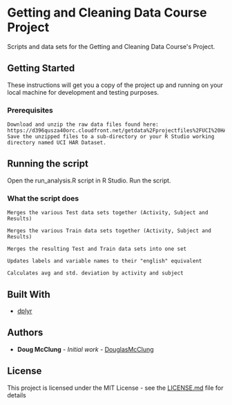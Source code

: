 # Getting and Cleaning Data Course Project

Scripts and data sets for the Getting and Cleaning Data Course's Project.  

## Getting Started

These instructions will get you a copy of the project up and running on your local machine for development and testing purposes.

### Prerequisites

```
Download and unzip the raw data files found here: https://d396qusza40orc.cloudfront.net/getdata%2Fprojectfiles%2FUCI%20HAR%20Dataset.zip.  
Save the unzipped files to a sub-directory or your R Studio working directory named UCI HAR Dataset.
```

## Running the script

Open the run_analysis.R script in R Studio.  Run the script.  

### What the script does

```
Merges the various Test data sets together (Activity, Subject and Results)
```
```
Merges the various Train data sets together (Activity, Subject and Results)
```
```
Merges the resulting Test and Train data sets into one set
```
```
Updates labels and variable names to their "english" equivalent
```
```
Calculates avg and std. deviation by activity and subject
```


## Built With

* [dplyr](https://cran.r-project.org/web/packages/dplyr/dplyr.pdf)

## Authors

* **Doug McClung** - *Initial work* - [DouglasMcClung](https://github.com/douglasmcclung/gettingandcleaningdataassignment/edit/master/README.md)

## License

This project is licensed under the MIT License - see the [LICENSE.md](LICENSE.md) file for details

